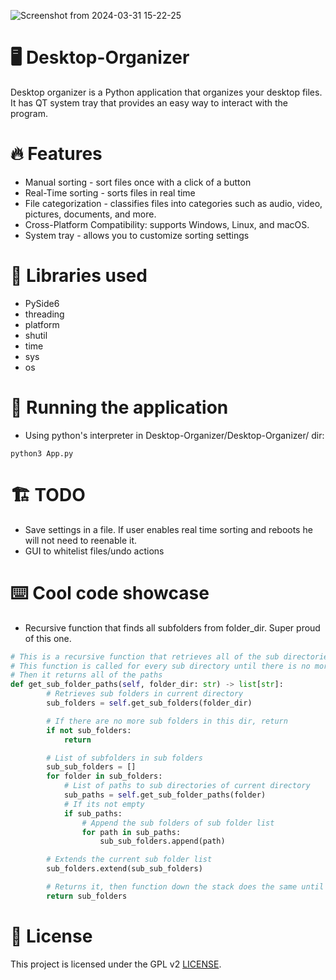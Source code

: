 ![Screenshot from 2024-03-31 15-22-25](https://github.com/Edveika/Desktop-Organizer/assets/113787144/0c524c70-c493-471d-b9ae-0ca58f1b2a6a)

# 🖥️ Desktop-Organizer

Desktop organizer is a Python application that organizes your desktop files. It has QT system tray that provides an easy way to interact with the program.

# 🔥 Features

* Manual sorting - sort files once with a click of a button
* Real-Time sorting - sorts files in real time
* File categorization - classifies files into categories such as audio, video, pictures, documents, and more.
* Cross-Platform Compatibility: supports Windows, Linux, and macOS.
* System tray - allows you to customize sorting settings

# 📔 Libraries used

* PySide6
* threading
* platform
* shutil
* time
* sys
* os

# 🏃 Running the application

* Using python's interpreter in Desktop-Organizer/Desktop-Organizer/ dir:

```
python3 App.py
```

# 🏗️ TODO

* Save settings in a file. If user enables real time sorting and reboots he will not need to reenable it.
* GUI to whitelist files/undo actions

# ⌨️ Cool code showcase

* Recursive function that finds all subfolders from folder_dir. Super proud of this one.

```python
# This is a recursive function that retrieves all of the sub directories from folder_dir
# This function is called for every sub directory until there is no more sub directories in them
# Then it returns all of the paths
def get_sub_folder_paths(self, folder_dir: str) -> list[str]:
        # Retrieves sub folders in current directory
        sub_folders = self.get_sub_folders(folder_dir)

        # If there are no more sub folders in this dir, return
        if not sub_folders:
            return

        # List of subfolders in sub folders
        sub_sub_folders = []
        for folder in sub_folders:
            # List of paths to sub directories of current directory
            sub_paths = self.get_sub_folder_paths(folder)
            # If its not empty
            if sub_paths:
                # Append the sub folders of sub folder list
                for path in sub_paths:
                    sub_sub_folders.append(path)

        # Extends the current sub folder list
        sub_folders.extend(sub_sub_folders)

        # Returns it, then function down the stack does the same until end is reached
        return sub_folders
```

# 📜 License

This project is licensed under the GPL v2 [LICENSE](LICENSE).
